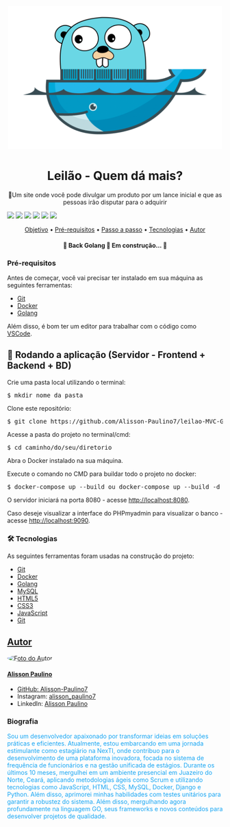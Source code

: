 <h1 align="center">
  <img alt="#" title="#MeuprojetoGoDocker" src="./app/templates/images/golang.png" width="500px"/>
</h1>

<h1 align="center">
  Leilão - Quem dá mais?
</h1>
<p align="center">🚀Um site onde você pode divulgar um produto por um lance inicial e que as pessoas irão disputar para o adquirir</p>

<p>
<img src="https://img.shields.io/static/v1?label=Golang&message=1.21.4&color=00ADD8&style=flat&logo=go"/>
<img src="https://img.shields.io/static/v1?label=Docker&message=24.0.6&color=2496ED&style=flat&logo=docker"/>
<img src="https://img.shields.io/static/v1?label=MySQL&message=8.0.31&color=4479A1&style=flat&logo=mysql"/>
<img src="https://img.shields.io/badge/Javascript-F7DF1E?logo=javascript">
<img src="https://img.shields.io/badge/HTML-E34F26?logo=html5">
<img src="https://img.shields.io/badge/CSS-1572B6?logo=css3">
</p>


<p align="center">
 <a href="#objetivo">Objetivo</a> •
 <a href="#requisitos">Pré-requisitos</a> • 
 <a href="#passos">Passo a passo</a> • 
 <a href="#tecnologias">Tecnologias</a> • 
 <a href="#autor">Autor</a>
</p>

<h4 align="center"> 
	🚧  Back Golang 🚀 Em construção...  🚧
</h4>

<!-- Pré-requisitos -->
<h3>Pré-requisitos</h3>

<p>Antes de começar, você vai precisar ter instalado em sua máquina as seguintes ferramentas:</p>
<ul>
  <li><a href="https://git-scm.com" target="_blank">Git</a></li>
  <li><a href="https://www.docker.com" target="_blank">Docker</a></li>
  <li><a href="https://go.dev/dl/" target="_blank">Golang</a></li>
</ul>
<p>Além disso, é bom ter um editor para trabalhar com o código como <a href="https://code.visualstudio.com" target="_blank">VSCode</a>.</p>

<!-- Rodando a aplicação (Servidor - Frontend + Backend + BD) -->
<h2>🎲 Rodando a aplicação (Servidor - Frontend + Backend + BD)</h2>

<p>Crie uma pasta local utilizando o terminal:</p>
<pre>$ mkdir nome_da_pasta</pre>

<p>Clone este repositório:</p>
<pre>$ git clone https://github.com/Alisson-Paulino7/leilao-MVC-Golang.git</pre>

<p>Acesse a pasta do projeto no terminal/cmd:</p>
<pre>$ cd caminho/do/seu/diretorio</pre>

<p>Abra o Docker instalado na sua máquina.</p>

<p>Execute o comando no CMD para buildar todo o projeto no docker:</p>
<pre>$ docker-compose up --build ou docker-compose up --build -d</pre>

<p>O servidor iniciará na porta 8080 - acesse <a href="http://localhost:8080" target="_blank">http://localhost:8080</a>.</p>
<p>Caso deseje visualizar a interface do PHPmyadmin para visualizar o banco - acesse <a href="http://localhost:9090" target="_blank">http://localhost:9090</a>.</p>

<h3>🛠 Tecnologias</h3>

<p>As seguintes ferramentas foram usadas na construção do projeto:</p>

<ul>
  <li><a href="https://git-scm.com" target="_blank">Git</a></li>
  <li><a href="https://www.docker.com" target="_blank">Docker</a></li>
  <li><a href="https://go.dev/dl/" target="_blank">Golang</a></li>
  <li><a href="https://www.mysql.com" target="_blank">MySQL<a/></li>
  <li><a href="#">HTML5</li>
  <li><a href="#">CSS3</li>
  <li><a href="#">JavaScript</li>
  <li><a href="#">Git</li>
</ul>

<h2>Autor</h2>

<img src="https://github.com/Alisson-Paulino7.png" alt="Foto do Autor" style="width: 200px; height: 200px; border-radius: 50%;">
<h4><strong>Alisson Paulino</strong></h4>
<ul>
    <li>GitHub: <a href="https://github.com/Alisson-Paulino7">Alisson-Paulino7</a></li>
    <li>Instagram: <a href="https://www.instagram.com/alisson_paulino7/">alisson_paulino7</a></li>
    <li>LinkedIn: <a href="https://www.linkedin.com/in/alisson-paulino-3b903727a/">Alisson Paulino</a></li>
</ul>

<h3>Biografia</h3>

<p style="color:#16A5F3;">Sou um desenvolvedor apaixonado por transformar ideias em soluções práticas e eficientes. Atualmente, estou embarcando em uma jornada estimulante como estagiário na NexTI, onde contribuo para o desenvolvimento de uma plataforma inovadora, focada no sistema de frequência de funcionários e na gestão unificada de estágios. Durante os últimos 10 meses, mergulhei em um ambiente presencial em Juazeiro do Norte, Ceará, aplicando metodologias ágeis como Scrum e utilizando tecnologias como JavaScript, HTML, CSS, MySQL, Docker, Django e Python. Além disso, aprimorei minhas habilidades com testes unitários para garantir a robustez do sistema. Além disso, mergulhando agora profundamente na linguagem GO, seus frameworks e novos conteúdos para desenvolver projetos de qualidade.
</p>
